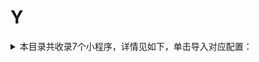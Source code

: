 # Y
<details>
<summary>
本目录共收录7个小程序，详情见如下，单击导入对应配置：
</summary>

- [一点点](surge:///install-module?url=https%3A%2F%2Fraw.githubusercontent.com%2FzirawellRule%2FSurge%2FAdblock%2FApplet%2FWechat%2FY%2F%E4%B8%80%E7%82%B9%E7%82%B9%2Fydd.sgmodule)
- [云快充](surge:///install-module?url=https%3A%2F%2Fraw.githubusercontent.com%2FzirawellRule%2FSurge%2FAdblock%2FApplet%2FWechat%2FY%2F%E4%BA%91%E5%BF%AB%E5%85%85%2Fykc.sgmodule)
- [印享星](surge:///install-module?url=https%3A%2F%2Fraw.githubusercontent.com%2FzirawellRule%2FSurge%2FAdblock%2FApplet%2FWechat%2FY%2F%E5%8D%B0%E4%BA%AB%E6%98%9F%2Fyxx.sgmodule)
- [易捷加油](surge:///install-module?url=https%3A%2F%2Fraw.githubusercontent.com%2FzirawellRule%2FSurge%2FAdblock%2FApplet%2FWechat%2FY%2F%E6%98%93%E6%8D%B7%E5%8A%A0%E6%B2%B9%2Fejoy.sgmodule)
- [永辉生活](surge:///install-module?url=https%3A%2F%2Fraw.githubusercontent.com%2FzirawellRule%2FSurge%2FAdblock%2FApplet%2FWechat%2FY%2F%E6%B0%B8%E8%BE%89%E7%94%9F%E6%B4%BB%2Fyonghui.sgmodule)
- [羊城通](surge:///install-module?url=https%3A%2F%2Fraw.githubusercontent.com%2FzirawellRule%2FSurge%2FAdblock%2FApplet%2FWechat%2FY%2F%E7%BE%8A%E5%9F%8E%E9%80%9A%2Fyct.sgmodule)
- [韵达快递](surge:///install-module?url=https%3A%2F%2Fraw.githubusercontent.com%2FzirawellRule%2FSurge%2FAdblock%2FApplet%2FWechat%2FY%2F%E9%9F%B5%E8%BE%BE%E5%BF%AB%E9%80%92%2Fyunda.sgmodule)

</details>